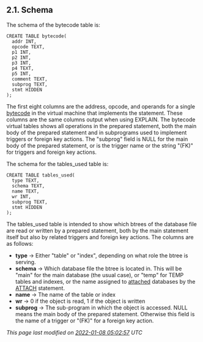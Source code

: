 ## 2\.1\. Schema



The schema of the bytecode table is:




```
CREATE TABLE bytecode(
  addr INT,
  opcode TEXT,
  p1 INT,
  p2 INT,
  p3 INT,
  p4 TEXT,
  p5 INT,
  comment TEXT,
  subprog TEXT,
  stmt HIDDEN
);

```


The first eight columns are the address, opcode, and operands for a
single [bytecode](opcode.html) in the virtual machine that implements the statement.
These columns are the same columns output when using EXPLAIN. The
bytecode virtual tables shows all operations in the prepared statement,
both the main body of the prepared statement and in subprograms used
to implement triggers or foreign key actions. The "subprog" field
is NULL for the main body of the prepared statement, or is the trigger
name or the string "(FK)" for triggers and foreign key actions.




The schema for the tables\_used table is:




```
CREATE TABLE tables_used(
  type TEXT,
  schema TEXT,
  name TEXT,
  wr INT,
  subprog TEXT,
  stmt HIDDEN
);

```


The tables\_used table is intended to show which btrees of the database file
are read or written by a prepared statement, both by the main statement
itself but also by related triggers and foreign key actions. The columns
are as follows:



* **type** → Either "table" or "index", depending on what role
the btree is serving.
* **schema** → Which database file the btree is located in.
This will be "main" for the main database (the usual case), or "temp" for
TEMP tables and indexes, or the name assigned to [attached](lang_attach.html) databases by
the [ATTACH](lang_attach.html) statement.
* **name** → The name of the table or index
* **wr** → 0 if the object is read, 1 if the object is written
* **subprog** → The sub\-program in which the object is
accessed. NULL means the main body of the prepared statement. Otherwise
this field is the name of a trigger or "(FK)" for a foreign key action.


*This page last modified on [2022\-01\-08 05:02:57](https://sqlite.org/docsrc/honeypot) UTC* 


